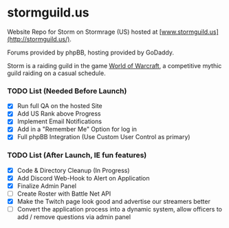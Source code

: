 stormguild.us
=====
Website Repo for Storm on Stormrage (US) hosted at [www.stormguild.us](http://stormguild.us/).

Forums provided by phpBB, hosting provided by GoDaddy.

Storm is a raiding guild in the game [World of Warcraft](http://www.worldofwarcraft.com/), a competitive mythic guild raiding on a casual schedule.

### TODO List (Needed Before Launch)
+ [x] Run full QA on the hosted Site
+ [X] Add US Rank above Progress
+ [X] Implement Email Notifications
+ [X] Add in a "Remember Me" Option for log in
+ [X] Full phpBB Integration (Use Custom User Control as primary)

### TODO List (After Launch, IE fun features)
+ [X] Code & Directory Cleanup (In Progress)
+ [X] Add Discord Web-Hook to Alert on Application
+ [X] Finalize Admin Panel
+ [ ] Create Roster with Battle Net API
+ [X] Make the Twitch page look good and advertise our streamers better
+ [ ] Convert the application process into a dynamic system, allow officers to add / remove questions via admin panel
